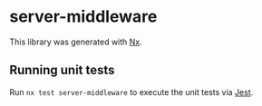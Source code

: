 # server-middleware

This library was generated with [Nx](https://nx.dev).

## Running unit tests

Run `nx test server-middleware` to execute the unit tests via [Jest](https://jestjs.io).
